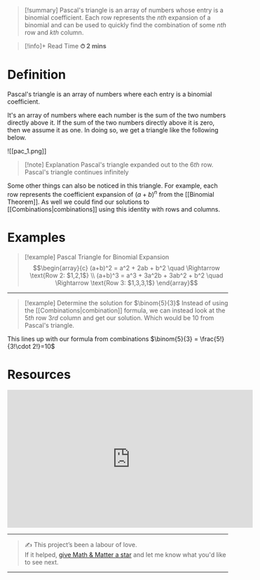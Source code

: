 
> [!summary]
Pascal's triangle is an array of numbers whose entry is a binomial coefficient. Each row represents the $nth$ expansion of a binomial and can be used to quickly find the combination of some $nth$ row and $kth$ column. 

>[!info]+ Read Time
**⏱ 2 mins**

# Definition
Pascal's triangle is an array of numbers where each entry is a binomial coefficient.

It's an array of numbers where each number is the sum of the two numbers directly above it. If the sum of the two numbers directly above it is zero, then we assume it as one. In doing so, we get a triangle like the following below.

![[pac_1.png]]
> [!note] Explanation
Pascal's triangle expanded out to the $6 th$ row. Pascal's triangle continues infinitely  

Some other things can also be noticed in this triangle. For example, each row represents the coefficient expansion of $(a+b)^n$ from the [[Binomial Theorem]]. As well we could find our solutions to [[Combinations|combinations]] using this identity with rows and columns. 

# Examples

>[!example] Pascal Triangle for Binomial Expansion
>$$\begin{array}{c}
(a+b)^2 = a^2 + 2ab + b^2 \quad \Rightarrow \text{Row 2: $1,2,1$} \\  
(a+b)^3 = a^3 + 3a^2b + 3ab^2 + b^2 \quad \Rightarrow \text{Row 3: $1,3,3,1$}
\end{array}$$

---

> [!example] Determine the solution for $\binom{5}{3}$
Instead of using the [[Combinations|combination]] formula, we can instead look at the $5th$ row $3 rd$ column and get our solution. Which would be 10 from Pascal's triangle.
> 
This lines up with our formula from combinations $\binom{5}{3} = \frac{5!}{3!\cdot 2!}=10$


# Resources
<iframe width="560" height="315" src="https://www.youtube.com/embed/XMriWTvPXHI?si=IoZukU8w1c5ywx_W" title="YouTube video player" frameborder="0" allow="accelerometer; autoplay; clipboard-write; encrypted-media; gyroscope; picture-in-picture; web-share" referrerpolicy="strict-origin-when-cross-origin" allowfullscreen></iframe>


---

> ✍️ This project’s been a labour of love.  
> If it helped, [give Math & Matter a star](https://github.com/rajeevphysics/Obsidian-MathMatter) and let me know what you'd like to see next.

---
